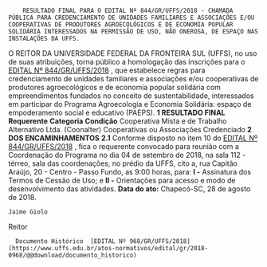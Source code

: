         RESULTADO FINAL PARA O EDITAL Nº 844/GR/UFFS/2018 - CHAMADA PÚBLICA PARA CREDENCIAMENTO DE UNIDADES FAMILIARES E ASSOCIAÇÕES E/OU COOPERATIVAS DE PRODUTORES AGROECOLÓGICOS E DE ECONOMIA POPULAR SOLIDÁRIA INTERESSADOS NA PERMISSÃO DE USO, NÃO ONEROSA, DE ESPAÇO NAS INSTALAÇÕES DA UFFS.  

 O REITOR DA UNIVERSIDADE FEDERAL DA FRONTEIRA SUL (UFFS), no uso de suas atribuições, torna público a homologação das inscrições para o [EDITAL Nº 844/GR/UFFS/2018](https://www.uffs.edu.br/atos-normativos/edital/gr/2018-0844)  , que estabelece regras para credenciamento de unidades familiares e associações e/ou cooperativas de produtores agroecológicos e de economia popular solidária com empreendimentos fundados no conceito de sustentabilidade, interessados em participar do Programa Agroecologia e Economia Solidária: espaço de empoderamento social e educativo (PAEPS).  **1 RESULTADO FINAL**      **Requerente**    **Categoria**    **Condição**      Cooperativa Mista e de Trabalho Alternativo Ltda. (Coonalter)   Cooperativas ou Associações   Credenciado      **2 DOS ENCAMINHAMENTOS**  **2.1** Conforme disposto no item 10 do [EDITAL Nº 844/GR/UFFS/2018](https://www.uffs.edu.br/atos-normativos/edital/gr/2018-0844)  , fica o requerente convocado para reunião com a Coordenação do Programa no dia 04 de setembro de 2018, na sala 112 - térreo, sala das coordenações, no prédio da UFFS, cito a, rua Capitão Araújo, 20 - Centro - Passo Fundo, as 9:00 horas, para: **I -** Assinatura dos Termos de Cessão de Uso; e **II -** Orientações para acesso e modo de desenvolvimento das atividades.      **Data do ato:** Chapecó-SC, 28 de agosto de 2018.   
 

    Jaime Giolo   
 Reitor 

      Documento Histórico  [EDITAL Nº 968/GR/UFFS/2018](https://www.uffs.edu.br/atos-normativos/edital/gr/2018-0968/@@download/documento_historico)     
      